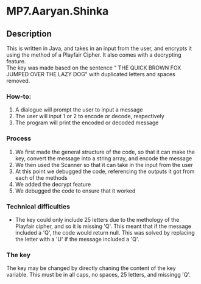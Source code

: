# MP7.Aaryan.Shinka
## Description
This is written in Java, and takes in an input from the user, and encrypts it using the method of a Playfair Cipher.  It also comes with a 
decrypting feature.  
The key was made based on the sentence " THE QUICK BROWN FOX JUMPED OVER THE LAZY DOG" with duplicated letters and spaces removed.

### How-to:
1. A dialogue will prompt the user to input a message 
2. The user will input 1 or 2 to encode or decode, respectively
3. The program will print the encoded or decoded message

### Process
1. We first made the general structure of the code, so that it can make the key, convert the message into a string array, and encode the message
2. We then used the Scanner so that it can take in the input from the user
3. At this point we debugged the code, referencing the outputs it got from each of the methods
4. We added the decrypt feature
5. We debugged the code to ensure that it worked

### Technical difficulties
+ The key could only include 25 letters due to the methology of the Playfair cipher, and so it is missing 'Q'. This meant
that if the message included a 'Q', the code would return null. This was solved by replacing the letter with a 'U' if the message included a 'Q'.

### The key
 The key may be changed by directly chaning the content of the key variable.  This must be in all caps, no spaces, 25 letters, and missingg 'Q'.
